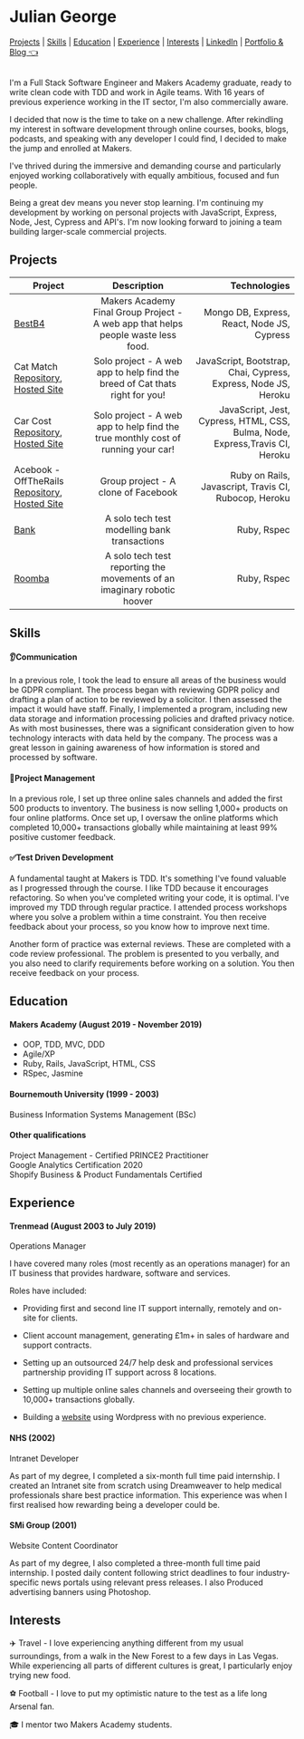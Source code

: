 <h1 align="left">Julian George</h1>

<div align=left><a href="https://github.com/jgeorgex/CV#projects">Projects</a> | <a href="https://github.com/jgeorgex/CV#skills">Skills</a> | <a href="https://github.com/jgeorgex/CV#education">Education</a> |  <a href="https://github.com/jgeorgex/CV#experience">Experience</a> | <a href="https://github.com/jgeorgex/CV#interests">Interests</a> | <a href="https://www.linkedin.com/in/jgeorgex/" target="_blank">LinkedIn</a> | <a
href="https://juliangeorge.tech/" target="_blank">Portfolio & Blog 👈</a> </div> <a <br> 

<br>I'm a Full Stack Software Engineer and Makers Academy graduate, ready to write clean code with TDD and work in Agile teams.  With 16 years of previous experience working in the IT sector, I'm also commercially aware.

I decided that now is the time to take on a new challenge.  After rekindling my interest in software development through online courses, books, blogs, podcasts, and speaking with any developer I could find, I decided to make the jump and enrolled at Makers.

I've thrived during the immersive and demanding course and particularly enjoyed working collaboratively with equally ambitious, focused and fun people.

Being a great dev means you never stop learning.  I'm continuing my development by working on personal projects with JavaScript, Express, Node, Jest, Cypress and API's. I'm  now looking forward to joining a team building larger-scale commercial projects.

## Projects

| Project        | Description            | Technologies  |
| ------------- |:-------------:| -----:|
| [BestB4](https://github.com/eashworth/BestB4)      | Makers Academy Final Group Project - A web app that helps people waste less food. | Mongo DB, Express, React, Node JS, Cypress |
| Cat Match <br> [Repository](https://github.com/jgeorgex/Cat-Match), [Hosted Site](http://hidden-gorge-72365.herokuapp.com/)       | Solo project - A web app to help find the breed of Cat thats right for you! | JavaScript, Bootstrap, Chai, Cypress, Express, Node JS, Heroku |
| Car Cost <br> [Repository](https://github.com/jgeorgex/car-tco-calculator), [Hosted Site](https://car-tco-calculator.herokuapp.com/)       | Solo project - A web app to help find the true monthly cost of running your car! | JavaScript, Jest, Cypress, HTML, CSS, Bulma, Node, Express,Travis CI, Heroku |
| Acebook - OffTheRails [Repository](https://github.com/neilcam4/acebook-offtherails), [Hosted Site](https://pacific-bastion-51537.herokuapp.com/)     | Group project - A clone of Facebook      |   Ruby on Rails, Javascript, Travis CI, Rubocop, Heroku |
| [Bank](https://github.com/jgeorgex/week10/tree/master/Bank_tech_test) | A solo tech test modelling bank transactions      |   Ruby, Rspec |
| [Roomba](https://github.com/jgeorgex/roomba_tech_test)  | A solo tech test reporting the movements of an imaginary robotic hoover | Ruby, Rspec |

## Skills

####  :ear:Communication

In a previous role, I took the lead to ensure all areas of the business would be GDPR compliant. The process began with reviewing GDPR policy and drafting a plan of action to be reviewed by a solicitor. I then assessed the impact it would have staff. Finally, I implemented a program, including new data storage and information processing policies and drafted privacy notice.  As with most businesses, there was a significant consideration given to how technology interacts with data held by the company.  The process was a great lesson in gaining awareness of how information is stored and processed by software.

####  :open_file_folder:Project Management

In a previous role, I set up three online sales channels and added the first 500 products to inventory.  The business is now selling 1,000+ products on four online platforms.  Once set up, I oversaw the online platforms which completed 10,000+ transactions globally while maintaining at least 99% positive customer feedback.

####  :white_check_mark:Test Driven Development

A fundamental taught at Makers is TDD. It's something I've found valuable as I progressed through the course. I like TDD because it encourages refactoring. So when you've completed writing your code, it is optimal. I've improved my TDD through regular practice. I attended process workshops where you solve a problem within a time constraint. You then receive feedback about your process, so you know how to improve next time. 

Another form of practice was external reviews. These are completed with a code review professional.  The problem is presented to you verbally, and you also need to clarify requirements before working on a solution.  You then receive feedback on your process.

## Education

#### Makers Academy (August 2019 - November 2019)

- OOP, TDD, MVC, DDD
- Agile/XP
- Ruby, Rails, JavaScript, HTML, CSS
- RSpec, Jasmine

#### Bournemouth University (1999 - 2003)

Business Information Systems Management (BSc)

#### Other qualifications

Project Management - Certified PRINCE2 Practitioner <br>
Google Analytics Certification 2020 <br>
Shopify Business & Product Fundamentals Certified

## Experience

#### Trenmead (August 2003 to July 2019)    
Operations Manager

I have covered many roles (most recently as an operations manager) for an IT business that provides hardware, software and services.  

Roles have included:

 - Providing first and second line IT support internally, remotely and on-site for clients.

 - Client account management, generating £1m+ in sales of hardware and support contracts.

 - Setting up an outsourced 24/7 help desk and professional services partnership providing IT support across 8 locations.

 - Setting up multiple online sales channels and overseeing their growth to 10,000+ transactions globally.
 
 - Building a [website](http://trenmead.com/) using Wordpress with no previous experience.

#### NHS (2002)   
Intranet Developer

As part of my degree, I completed a six-month full time paid internship. I created an Intranet site from scratch using Dreamweaver to help medical professionals share best practice information.  This experience was when I first realised how rewarding being a developer could be.

#### SMi Group (2001)
Website Content Coordinator

As part of my degree, I also completed a three-month full time paid internship.  I posted daily content following strict deadlines to four industry-specific news portals using relevant press releases.  I also Produced advertising banners using Photoshop.

## Interests

:airplane: Travel - I love experiencing anything different from my usual surroundings, from a walk in the New Forest to a few days in Las Vegas.  While experiencing all parts of different cultures is great, I particularly enjoy trying new food.

:soccer: Football - I love to put my optimistic nature to the test as a life long Arsenal fan.

:mortar_board: I mentor two Makers Academy students.

